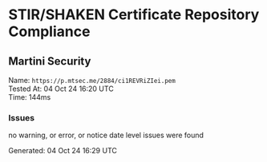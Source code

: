 # STIR/SHAKEN Certificate Repository Compliance

## Martini Security

Name: `https://p.mtsec.me/2884/ci1REVRiZIei.pem`\
Tested At: 04 Oct 24 16:20 UTC\
Time: 144ms

### Issues

no warning, or error, or notice date level issues were found

Generated: 04 Oct 24 16:29 UTC